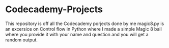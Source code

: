 # Codecademy-Projects
This repository is off all the Codecademy porjects done by me
magic8.py is an excersice on Control flow in Python where I made a simple Magic 8 ball where you provide it with your name and question and you will get a random output.
